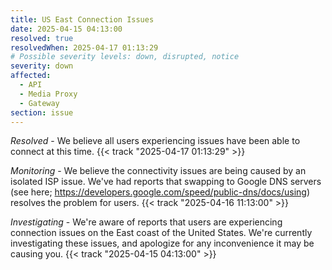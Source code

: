 ```yaml
---
title: US East Connection Issues
date: 2025-04-15 04:13:00
resolved: true
resolvedWhen: 2025-04-17 01:13:29
# Possible severity levels: down, disrupted, notice
severity: down
affected:
  - API
  - Media Proxy
  - Gateway
section: issue
---
```


*Resolved* -
We believe all users experiencing issues have been able to connect at this time. {{< track "2025-04-17 01:13:29" >}}

*Monitoring* - We believe the connectivity issues are being caused by an isolated ISP issue. We've had reports that swapping to Google DNS servers (see here; https://developers.google.com/speed/public-dns/docs/using) resolves the problem for users. {{< track "2025-04-16 11:13:00" >}}

*Investigating* - We're aware of reports that users are experiencing connection issues on the East coast of the United States. We're currently investigating these issues, and apologize for any inconvenience it may be causing you. {{< track "2025-04-15 04:13:00" >}}
